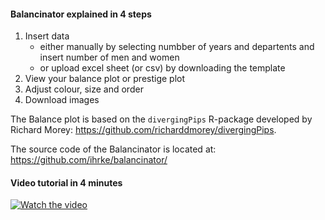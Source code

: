 <h4>Balancinator explained in 4 steps</h4>	


1. Insert data
    - either manually by selecting numbber of years and departents and insert number of men and women
    - or upload excel sheet (or csv) by downloading the template
2. View your balance plot or prestige plot 
3. Adjust colour, size and order
4. Download images 

The Balance plot is based on the `divergingPips` R-package developed by Richard Morey: https://github.com/richarddmorey/divergingPips.

The source code of the Balancinator is located at: https://github.com/ihrke/balancinator/


<h4>Video tutorial in 4 minutes</h4>	


[![Watch the video](https://intranett.uit.no/Content/709268/cache=1605876782000/Screenshot+2020-11-20+at+13.51.05.png)](https://mediasite.uit.no/Mediasite/Play/446385c0f55748cab69a14fa1ed735541d)


